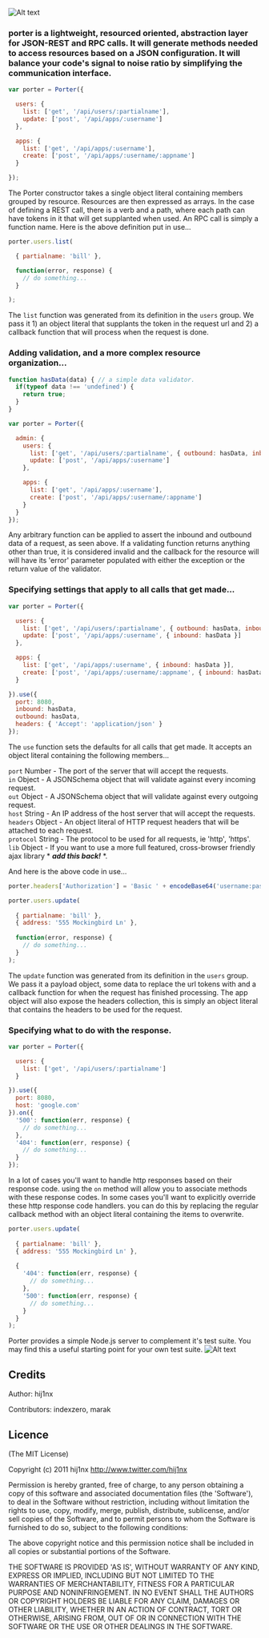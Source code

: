 ![Alt text](https://github.com/hij1nx/Porter/raw/master/doc/logo.png)<br/>

### porter is a lightweight, resourced oriented, abstraction layer for JSON-REST and RPC calls. It will generate methods needed to access resources based on a JSON configuration. It will balance your code's signal to noise ratio by simplifying the communication interface.

```javascript
var porter = Porter({

  users: {
    list: ['get', '/api/users/:partialname'],
    update: ['post', '/api/apps/:username']
  },

  apps: {
    list: ['get', '/api/apps/:username'],
    create: ['post', '/api/apps/:username/:appname']
  }

});
```

The Porter constructor takes a single object literal containing members grouped by resource. Resources are then expressed as arrays. In the case of defining a REST call, there is a verb and a path, where each path can have tokens in it that will get supplanted when used. An RPC call is simply a function name. Here is the above definition put in use...

```javascript
porter.users.list(

  { partialname: 'bill' },

  function(error, response) {
    // do something...
  }

);
```

The `list` function was generated from its definition in the `users` group. We pass it 1) an object literal that supplants the token in the request url and 2) a callback function that will process when the request is done.

### Adding validation, and a more complex resource organization...

```javascript
function hasData(data) { // a simple data validator.
  if(typeof data !== 'undefined') {
    return true;
  }
}

var porter = Porter({

  admin: {
    users: {
      list: ['get', '/api/users/:partialname', { outbound: hasData, inbound: hasData }],
      update: ['post', '/api/apps/:username']
    },

    apps: {
      list: ['get', '/api/apps/:username'],
      create: ['post', '/api/apps/:username/:appname']
    }
  }
});
```
Any arbitrary function can be applied to assert the inbound and outbound data of a request, as seen above. If a validating function returns anything other than true, it is considered invalid and the callback for the resource will will have its 'error' parameter populated with either the exception or the return value of the validator.

### Specifying settings that apply to all calls that get made...

```javascript
var porter = Porter({

  users: {
    list: ['get', '/api/users/:partialname', { outbound: hasData, inbound: hasData }],
    update: ['post', '/api/apps/:username', { inbound: hasData }]
  },

  apps: {
    list: ['get', '/api/apps/:username', { inbound: hasData }],
    create: ['post', '/api/apps/:username/:appname', { inbound: hasData }]
  }

}).use({
  port: 8080,
  inbound: hasData,
  outbound: hasData,
  headers: { 'Accept': 'application/json' }
});
```

The `use` function sets the defaults for all calls that get made. It accepts an object literal containing the following members...

`port` Number - The port of the server that will accept the requests.<br/>
`in` Object - A JSONSchema object that will validate against every incoming request.<br/>
`out` Object - A JSONSchema object that will validate against every outgoing request.<br/>
`host` String - An IP address of the host server that will accept the requests.<br/>
`headers` Object - An object literal of HTTP request headers that will be attached to each request.<br/>
`protocol` String - The protocol to be used for all requests, ie 'http', 'https'.<br/>
`lib` Object - If you want to use a more full featured, cross-browser friendly ajax library * ***add this back!*** *.<br/>

And here is the above code in use...

```javascript
porter.headers['Authorization'] = 'Basic ' + encodeBase64('username:password');

porter.users.update(
  
  { partialname: 'bill' },
  { address: '555 Mockingbird Ln' },
  
  function(error, response) {
    // do something...
  }
);
```

The `update` function was generated from its definition in the `users` group. We pass it a payload object, some data to replace the url tokens with and a callback function for when the request has finished processing. The app object will also expose the headers collection, this is simply an object literal that contains the headers to be used for the request.

### Specifying what to do with the response.

```javascript
var porter = Porter({

  users: {
    list: ['get', '/api/users/:partialname']
  }

}).use({
  port: 8080,
  host: 'google.com'
}).on({
  '500': function(err, response) {
    // do something...
  },
  '404': function(err, response) {
    // do something...
  }
});
```

In a lot of cases you'll want to handle http responses based on their response code. using the `on` method will allow you to associate methods with these response codes. In some cases you'll want to explicitly override these http response code handlers. you can do this by replacing the regular callback method with an object literal containing the items to overwrite.

```javascript
porter.users.update(
  
  { partialname: 'bill' },
  { address: '555 Mockingbird Ln' },
  
  {
    '404': function(err, response) {
      // do something...
    },
    '500': function(err, response) {
      // do something...
    }
  }
);
```

Porter provides a simple Node.js server to complement it's test suite. You may find this a useful starting point for your own test suite.
![Alt text](https://github.com/hij1nx/Porter/raw/master/doc/test.png)<br/>


## Credits

Author: hij1nx

Contributors: indexzero, marak

## Licence

(The MIT License)

Copyright (c) 2011 hij1nx <http://www.twitter.com/hij1nx>

Permission is hereby granted, free of charge, to any person obtaining a copy of this software and associated documentation files (the 'Software'), to deal in the Software without restriction, including without limitation the rights to use, copy, modify, merge, publish, distribute, sublicense, and/or sell copies of the Software, and to permit persons to whom the Software is furnished to do so, subject to the following conditions:

The above copyright notice and this permission notice shall be included in all copies or substantial portions of the Software.

THE SOFTWARE IS PROVIDED 'AS IS', WITHOUT WARRANTY OF ANY KIND, EXPRESS OR IMPLIED, INCLUDING BUT NOT LIMITED TO THE WARRANTIES OF MERCHANTABILITY, FITNESS FOR A PARTICULAR PURPOSE AND NONINFRINGEMENT. IN NO EVENT SHALL THE AUTHORS OR COPYRIGHT HOLDERS BE LIABLE FOR ANY CLAIM, DAMAGES OR OTHER LIABILITY, WHETHER IN AN ACTION OF CONTRACT, TORT OR OTHERWISE, ARISING FROM, OUT OF OR IN CONNECTION WITH THE SOFTWARE OR THE USE OR OTHER DEALINGS IN THE SOFTWARE.
